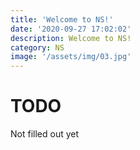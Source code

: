```yaml
---
title: 'Welcome to NS!'
date: '2020-09-27 17:02:02'
description: Welcome to NS!
category: NS
image: '/assets/img/03.jpg'
---
```


# TODO

Not filled out yet
